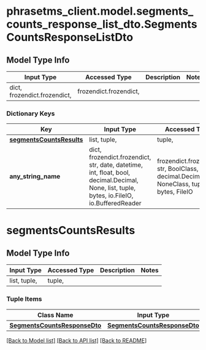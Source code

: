 # phrasetms_client.model.segments_counts_response_list_dto.SegmentsCountsResponseListDto

## Model Type Info

| Input Type                   | Accessed Type          | Description | Notes |
| ---------------------------- | ---------------------- | ----------- | ----- |
| dict, frozendict.frozendict, | frozendict.frozendict, |             |

### Dictionary Keys

| Key                                                 | Input Type                                                                                                                                  | Accessed Type                                                                           | Description                                                        | Notes      |
| --------------------------------------------------- | ------------------------------------------------------------------------------------------------------------------------------------------- | --------------------------------------------------------------------------------------- | ------------------------------------------------------------------ | ---------- |
| **[segmentsCountsResults](#segmentsCountsResults)** | list, tuple,                                                                                                                                | tuple,                                                                                  |                                                                    | [optional] |
| **any_string_name**                                 | dict, frozendict.frozendict, str, date, datetime, int, float, bool, decimal.Decimal, None, list, tuple, bytes, io.FileIO, io.BufferedReader | frozendict.frozendict, str, BoolClass, decimal.Decimal, NoneClass, tuple, bytes, FileIO | any string name can be used but the value must be the correct type | [optional] |

# segmentsCountsResults

## Model Type Info

| Input Type   | Accessed Type | Description | Notes |
| ------------ | ------------- | ----------- | ----- |
| list, tuple, | tuple,        |             |

### Tuple Items

| Class Name                                                    | Input Type                                                    | Accessed Type                                                 | Description | Notes |
| ------------------------------------------------------------- | ------------------------------------------------------------- | ------------------------------------------------------------- | ----------- | ----- |
| [**SegmentsCountsResponseDto**](SegmentsCountsResponseDto.md) | [**SegmentsCountsResponseDto**](SegmentsCountsResponseDto.md) | [**SegmentsCountsResponseDto**](SegmentsCountsResponseDto.md) |             |

[[Back to Model list]](../../README.md#documentation-for-models) [[Back to API list]](../../README.md#documentation-for-api-endpoints) [[Back to README]](../../README.md)
